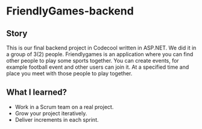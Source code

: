 # FriendlyGames-backend

## Story

This is our final backend project in Codecool written in ASP.NET. We did it in a group of 3(2) people.
Friendlygames is an application where you can find other people to play some sports together.
You can create events, for example football event and other users can join it.
At a specified time and place you meet with those people to play together.

## What I learned?

- Work in a Scrum team on a real project.
- Grow your project iteratively.
- Deliver increments in each sprint.
